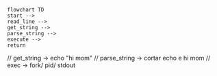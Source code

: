 
```mermaid
flowchart TD
start -->
read_line -->
get_string -->
parse_string -->
execute -->
return
```

// get_string -> echo "hi mom"
// parse_string -> cortar echo e hi mom
// exec -> fork/ pid/ stdout
